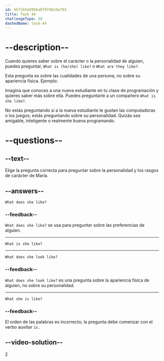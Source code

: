```yaml
---
id: 657cb5dd956a8797462da793
title: Task 44
challengeType: 19
dashedName: task-44
---
```


# --description--

Cuando quieres saber sobre el carácter o la personalidad de alguien, puedes preguntar, `What is (he/she) like?` o `What are they like?`.

Esta pregunta es sobre las cualidades de una persona, no sobre su apariencia física. Ejemplo:

Imagina que conoces a una nueva estudiante en tu clase de programación y quieres saber más sobre ella. Puedes preguntarle a un compañero `What is she like?`.

No estás preguntando si a la nueva estudiante le gustan las computadoras o los juegos; estás preguntando sobre su personalidad. Quizás sea amigable, inteligente o realmente buena programando.

# --questions--

## --text--

Elige la pregunta correcta para preguntar sobre la personalidad y los rasgos de carácter de María.

## --answers--

`What does she like?`

### --feedback--

`What does she like?` se usa para preguntar sobre las preferencias de alguien.

---

`What is she like?`

---

`What does she look like?`

### --feedback--

`What does she look like?` es una pregunta sobre la apariencia física de alguien, no sobre su personalidad.

---

`What she is like?`

### --feedback--

El orden de las palabras es incorrecto; la pregunta debe comenzar con el verbo auxiliar `is.`

## --video-solution--

2
